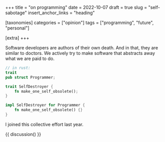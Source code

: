 +++
title = "on programming"
date = 2022-10-07
draft = true 
slug = "self-sabotage"
insert_anchor_links = "heading"

[taxonomies]
categories = ["opinion"]
tags = ["programming", "future", "personal"]

[extra]
+++

<section class="intro">

Software developers are authors of their own death.
And in that, they are similar to doctors.
We actively try to make software that abstracts away what we are paid to do. 

</section>


```rust 
// in rust:
trait  
pub struct Programmer;

trait SelfDestroyer {
    fn make_one_self_obsolete();
}

impl SelfDestroyer for Programmer {
    fn make_one_self_obsolete() {}
}

```


I joined this collective effort last year.



{{ discussion() }}